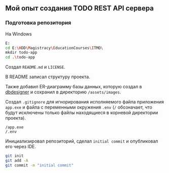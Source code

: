 ## Мой опыт создания TODO REST API сервера

### Подготовка репозитория
На Windows
```bash
E:
cd E:\HDD\Magistracy\EducationCourses\ITMO\
mkdir todo-app
cd .\todo-app
```

Создал `README.md` и `LICENSE`.

В README записал структуру проекта.

Также добавил ER-диаграмму базы данных, которую создал в [dbdesigner](https://app.dbdesigner.net) и сохранил в директорию `/assets/images`.

Создал `.gitignore` для игнорирования исполняемого файла приложения `app.exe` и файла с переменными окружения `.env` (`/` обозначает, что будут исключены только файлы находящиеся в корневой директории проекта).
```
/app.exe
/.env
```

Инициализировал репозиторий, сделал `initial commit` и опубликовал его через IDE.

```bash
git init
git add -A
git commit -m "initial commit"
```


